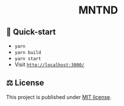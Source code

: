 <div align="center">

# MNTND

</div>

## 🚀 Quick-start

- `yarn`
- `yarn build`
- `yarn start`
- Visit [`http://localhost:3000/`](http://localhost:3000/)

## ⚖️ License

This project is published under [MIT license](./LICENSE).
